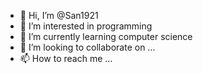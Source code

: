 - 👋 Hi, I’m @San1921
- 👀 I’m interested in programming
- 🌱 I’m currently learning computer science
- 💞️ I’m looking to collaborate on ...
- 📫 How to reach me ...

<!---
San1921/San1921 is a ✨ special ✨ repository because its `README.md` (this file) appears on your GitHub profile.
You can click the Preview link to take a look at your changes.
--->
